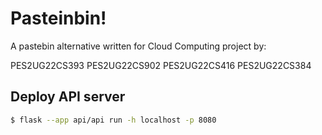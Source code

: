 # Pasteinbin!

A pastebin alternative written for Cloud Computing project by:

PES2UG22CS393
PES2UG22CS902
PES2UG22CS416
PES2UG22CS384

## Deploy API server

```sh
$ flask --app api/api run -h localhost -p 8080
```
